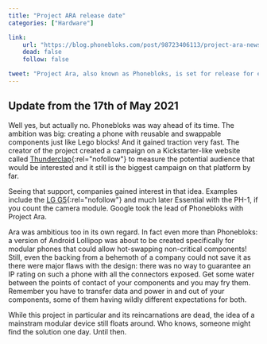 ```yaml
---
title: "Project ARA release date"
categories: ["Hardware"]

link:
    url: "https://blog.phonebloks.com/post/98723406113/project-ara-news-by-giulio-minotti-google"
    dead: false
    follow: false

tweet: "Project Ara, also known as Phonebloks, is set for release for early 2015"
---
```


## Update from the 17th of May 2021

Well yes, but actually no. Phonebloks was way ahead of its time. The ambition was big: creating a phone with reusable
and swappable components just like Lego blocks! And it gained traction very fast. The creator of the project created a
campaign on a Kickstarter-like website called [Thunderclap](https://www.thunderclap.it/projects/2931-phonebloks/){:rel="nofollow"}
to measure the potential audience that would be interested and it still is the biggest campaign on that platform by far.

Seeing that support, companies gained interest in that idea. Examples include the [LG G5](https://www.lg.com/us/cell-phones/lg-RS988-Silver-g5-unlocked){:rel="nofollow"}
and much later Essential with the PH-1, if you count the camera module. Google took the lead of Phonebloks with Project
Ara.

Ara was ambitious too in its own regard. In fact even more than Phonebloks: a version of Android Lollipop was about to
be created specifically for modular phones that could allow hot-swapping non-critical components! Still, even the
backing from a behemoth of a company could not save it as there were major flaws with the design: there was no way to
guarantee an IP rating on such a phone with all the connectors exposed. Get some water between the points of contact of
your components and you may fry them. Remember you have to transfer data and power in and out of your components, some
of them having wildly different expectations for both.

While this project in particular and its reincarnations are dead, the idea of a mainstram modular device still floats
around. Who knows, someone might find the solution one day. Until then.